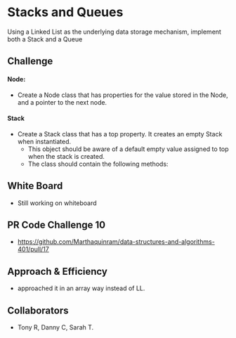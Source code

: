 # Stacks and Queues
Using a Linked List as the underlying data storage mechanism, implement both a Stack and a Queue
    
## Challenge
#### Node: 
  - Create a Node class that has properties for the value stored in the Node, and a pointer to the next node.
#### Stack
  - Create a Stack class that has a top property. It creates an empty Stack when instantiated.
    - This object should be aware of a default empty value assigned to top when the stack is created.
    - The class should contain the following methods:

## White Board
- Still working on whiteboard 

## PR Code Challenge 10

- <https://github.com/Marthaquinram/data-structures-and-algorithms-401/pull/17>

## Approach & Efficiency
- approached it in an array way instead of LL.

## Collaborators
- Tony R, Danny C, Sarah T.
